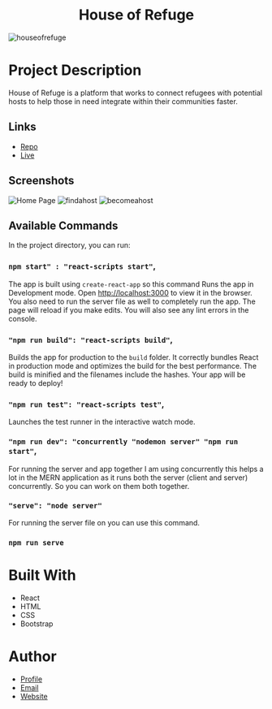 <h1 align="center">House of Refuge</h1>

![houseofrefuge](https://user-images.githubusercontent.com/96598339/168304708-b7e29276-bf9c-4c7a-9f2c-4253cbf860f1.PNG)

# Project Description

House of Refuge is a platform that works to connect refugees with potential hosts to help those in need integrate within their communities faster.

## Links

- [Repo](https://github.com/misiucodes/refugeehostingapp-react "<House of Refuge> Repo")
- [Live](<https://condescending-raman-f83741.netlify.app/> "Live View")

## Screenshots

![Home Page](https://user-images.githubusercontent.com/96598339/168305783-8805c1a3-d2cd-411c-859f-4034e66faf12.PNG "Home Page")
![findahost](https://user-images.githubusercontent.com/96598339/168305875-5b0a4ae4-474d-47fd-8352-31db06e19f4e.PNG "Find a Host")
![becomeahost](https://user-images.githubusercontent.com/96598339/168305918-75221859-f42b-41b4-86ac-5bfd31097c4e.PNG "Become a Host")

## Available Commands

In the project directory, you can run:

### `npm start" : "react-scripts start"`,

The app is built using `create-react-app` so this command Runs the app in Development mode. Open [http://localhost:3000](http://localhost:3000) to view it in the browser. You also need to run the server file as well to completely run the app. The page will reload if you make edits.
You will also see any lint errors in the console.

### `"npm run build": "react-scripts build"`,

Builds the app for production to the `build` folder. It correctly bundles React in production mode and optimizes the build for the best performance. The build is minified and the filenames include the hashes. Your app will be ready to deploy!

### `"npm run test": "react-scripts test"`,

Launches the test runner in the interactive watch mode.

### `"npm run dev": "concurrently "nodemon server" "npm run start"`,

For running the server and app together I am using concurrently this helps a lot in the MERN application as it runs both the server (client and server) concurrently. So you can work on them both together.

### `"serve": "node server"`

For running the server file on you can use this command.

### `npm run serve`

# Built With

- React
- HTML
- CSS
- Bootstrap

# Author

- [Profile](https://github.com/misiucodes "Michelle Tran")
- [Email](mailto:meeshtran15@gmail.com?subject=Hi% "Hi!")
- [Website](https://michelletran.dev "Welcome")
